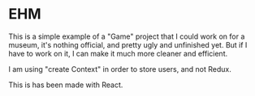 # EHM
This is a simple example of a "Game" project that I could work on for a museum,
it's nothing official, and pretty ugly and unfinished yet.
But if I have to work on it, I can make it
much more cleaner and efficient. 

I am using "create Context" in order to store users, and not Redux.

This is has been made with React.
